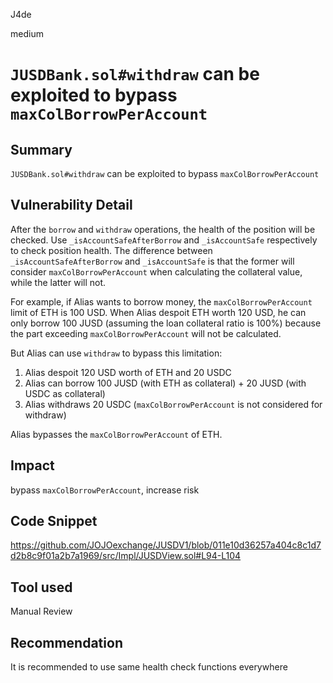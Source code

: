 J4de

medium

# `JUSDBank.sol#withdraw` can be exploited to bypass `maxColBorrowPerAccount`

## Summary

`JUSDBank.sol#withdraw` can be exploited to bypass `maxColBorrowPerAccount`

## Vulnerability Detail

After the `borrow` and `withdraw` operations, the health of the position will be checked. Use `_isAccountSafeAfterBorrow` and `_isAccountSafe` respectively to check position health. The difference between `_isAccountSafeAfterBorrow` and `_isAccountSafe` is that the former will consider `maxColBorrowPerAccount` when calculating the collateral value, while the latter will not.

For example, if Alias wants to borrow money, the `maxColBorrowPerAccount` limit of ETH is 100 USD. When Alias despoit ETH worth 120 USD, he can only borrow 100 JUSD (assuming the loan collateral ratio is 100%) because the part exceeding `maxColBorrowPerAccount` will not be calculated.

But Alias can use `withdraw` to bypass this limitation:

1. Alias despoit 120 USD worth of ETH and 20 USDC
2. Alias can borrow 100 JUSD (with ETH as collateral) + 20 JUSD (with USDC as collateral)
3. Alias withdraws 20 USDC (`maxColBorrowPerAccount` is not considered for withdraw)

Alias bypasses the `maxColBorrowPerAccount` of ETH.

## Impact

bypass `maxColBorrowPerAccount`, increase risk

## Code Snippet

https://github.com/JOJOexchange/JUSDV1/blob/011e10d36257a404c8c1d7d2b8c9f01a2b7a1969/src/Impl/JUSDView.sol#L94-L104

## Tool used

Manual Review

## Recommendation

It is recommended to use same health check functions everywhere